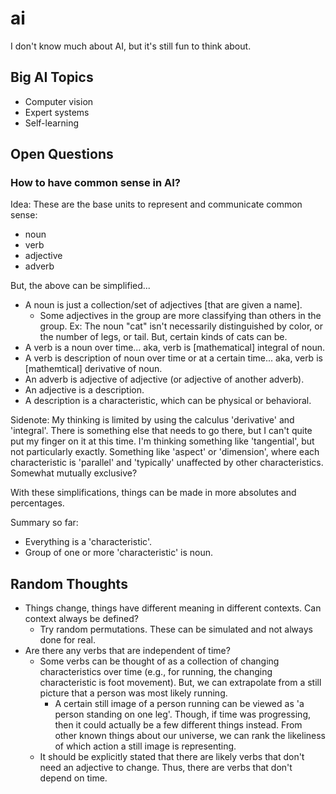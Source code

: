 # ai
I don't know much about AI, but it's still fun to think about.

## Big AI Topics ##
- Computer vision
- Expert systems
- Self-learning


## Open Questions ##

### How to have common sense in AI? ###

Idea: These are the base units to represent and communicate common sense:

- noun
- verb
- adjective
- adverb

But, the above can be simplified...

- A noun is just a collection/set of adjectives [that are given a name].
  - Some adjectives in the group are more classifying than others in the group. Ex: The noun "cat" isn't necessarily distinguished by color, or the number of legs, or tail. But, certain kinds of cats can be.
- A verb is a noun over time... aka, verb is [mathematical] integral of noun.
- A verb is description of noun over time or at a certain time... aka, verb is [mathemtical] derivative of noun.
- An adverb is adjective of adjective (or adjective of another adverb).
- An adjective is a description.
- A description is a characteristic, which can be physical or behavioral.

Sidenote: My thinking is limited by using the calculus 'derivative' and 'integral'. There is something else that needs to go there, but I can't quite put my finger on it at this time. I'm  thinking something like 'tangential', but not particularly exactly. Something like 'aspect' or 'dimension', where each characteristic is 'parallel' and 'typically' unaffected by other characteristics. Somewhat mutually exclusive?

With these simplifications, things can be made in more absolutes and percentages.

Summary so far:

- Everything is a 'characteristic'.
- Group of one or more 'characteristic' is noun.



## Random Thoughts ##

- Things change, things have different meaning in different contexts. Can context always be defined?
  - Try random permutations. These can be simulated and not always done for real.
- Are there any verbs that are independent of time?
  - Some verbs can be thought of as a collection of changing characteristics over time (e.g., for running, the changing characteristic is foot movement). But, we can extrapolate from a still picture that a person was most likely running.
    - A certain still image of a person running can be viewed as 'a person standing on one leg'. Though, if time was progressing, then it could actually be a few different things instead. From other known things about our universe, we can rank the likeliness of which action a still image is representing.
  - It should be explicitly stated that there are likely verbs that don't need an adjective to change. Thus, there are verbs that don't depend on time.
